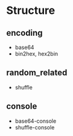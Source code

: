 # Structure #

## encoding ##

*	base64
*	bin2hex, hex2bin

## random_related ##

*	shuffle

## console ##

*	base64-console
*	shuffle-console


